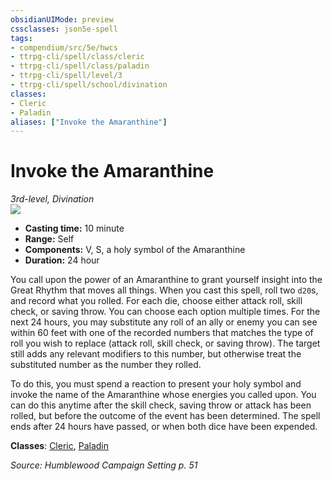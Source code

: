 ```yaml
---
obsidianUIMode: preview
cssclasses: json5e-spell
tags:
- compendium/src/5e/hwcs
- ttrpg-cli/spell/class/cleric
- ttrpg-cli/spell/class/paladin
- ttrpg-cli/spell/level/3
- ttrpg-cli/spell/school/divination
classes:
- Cleric
- Paladin
aliases: ["Invoke the Amaranthine"]
---
```

# Invoke the Amaranthine
*3rd-level, Divination*  
![](/3-Mechanics/CLI/spells/img/invoke-the-amaranthine.webp#right)  

- **Casting time:** 10 minute
- **Range:** Self
- **Components:** V, S, a holy symbol of the Amaranthine
- **Duration:** 24 hour

You call upon the power of an Amaranthine to grant yourself insight into the Great Rhythm that moves all things. When you cast this spell, roll two `d20`s, and record what you rolled. For each die, choose either attack roll, skill check, or saving throw. You can choose each option multiple times. For the next 24 hours, you may substitute any roll of an ally or enemy you can see within 60 feet with one of the recorded numbers that matches the type of roll you wish to replace (attack roll, skill check, or saving throw). The target still adds any relevant modifiers to this number, but otherwise treat the substituted number as the number they rolled.

To do this, you must spend a reaction to present your holy symbol and invoke the name of the Amaranthine whose energies you called upon. You can do this anytime after the skill check, saving throw or attack has been rolled, but before the outcome of the event has been determined. The spell ends after 24 hours have passed, or when both dice have been expended.

**Classes**: [Cleric](/3-Mechanics/CLI/classes/cleric.md), [Paladin](/3-Mechanics/CLI/classes/paladin.md)

*Source: Humblewood Campaign Setting p. 51*